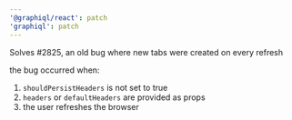 ```yaml
---
'@graphiql/react': patch
'graphiql': patch
---
```


Solves #2825, an old bug where new tabs were created on every refresh

the bug occurred when:

1. `shouldPersistHeaders` is not set to true
2. `headers` or `defaultHeaders` are provided as props
3. the user refreshes the browser
